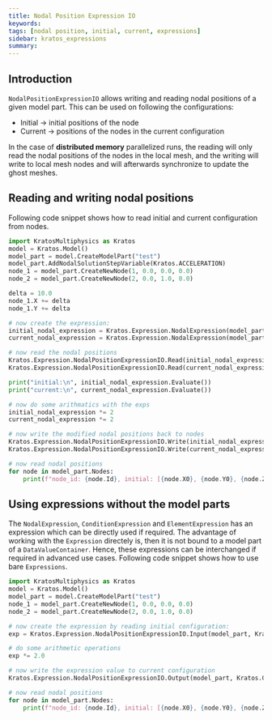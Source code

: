 ```yaml
---
title: Nodal Position Expression IO
keywords: 
tags: [nodal position, initial, current, expressions]
sidebar: kratos_expressions
summary: 
---
```


## Introduction

```NodalPositionExpressionIO``` allows writing and reading nodal positions of a given model part. This can be used on following the configurations:
* Initial -> initial positions of the node
* Current -> positions of the nodes in the current configuration

In the case of **distributed memory** parallelized runs, the reading will only read the nodal positions of the nodes in the local mesh, and the writing will write to local mesh nodes and will afterwards synchronize to update the ghost meshes.

## Reading and writing nodal positions
Following code snippet shows how to read initial and current configuration from nodes.
```python
import KratosMultiphysics as Kratos
model = Kratos.Model()
model_part = model.CreateModelPart("test")
model_part.AddNodalSolutionStepVariable(Kratos.ACCELERATION)
node_1 = model_part.CreateNewNode(1, 0.0, 0.0, 0.0)
node_2 = model_part.CreateNewNode(2, 0.0, 1.0, 0.0)

delta = 10.0
node_1.X += delta
node_1.Y += delta

# now create the expression:
initial_nodal_expression = Kratos.Expression.NodalExpression(model_part)
current_nodal_expression = Kratos.Expression.NodalExpression(model_part)

# now read the nodal positions
Kratos.Expression.NodalPositionExpressionIO.Read(initial_nodal_expression,Kratos.Configuration.Initial)
Kratos.Expression.NodalPositionExpressionIO.Read(current_nodal_expression,Kratos.Configuration.Current)

print("initial:\n", initial_nodal_expression.Evaluate())
print("current:\n", current_nodal_expression.Evaluate())

# now do some arithmatics with the exps
initial_nodal_expression *= 2
current_nodal_expression *= 2

# now write the modified nodal positions back to nodes
Kratos.Expression.NodalPositionExpressionIO.Write(initial_nodal_expression,Kratos.Configuration.Initial)
Kratos.Expression.NodalPositionExpressionIO.Write(current_nodal_expression,Kratos.Configuration.Current)

# now read nodal positions
for node in model_part.Nodes:
    print(f"node_id: {node.Id}, initial: [{node.X0}, {node.Y0}, {node.Z0}], current: [{node.X}, {node.Y}, {node.Z}]")
```

## Using expressions without the model parts
The ```NodalExpression```, ```ConditionExpression``` and ```ElementExpression``` has an expression which can be directly used if required. The advantage of working
with the ```Expression``` directely is, then it is not bound to a model part of a ```DataValueContainer```. Hence, these expressions can be interchanged if required in
advanced use cases. Following code snippet shows how to use bare ```Expressions```.
```python
import KratosMultiphysics as Kratos
model = Kratos.Model()
model_part = model.CreateModelPart("test")
node_1 = model_part.CreateNewNode(1, 0.0, 0.0, 0.0)
node_2 = model_part.CreateNewNode(2, 0.0, 1.0, 0.0)

# now create the expression by reading initial configuration:
exp = Kratos.Expression.NodalPositionExpressionIO.Input(model_part, Kratos.Configuration.Initial).Execute()

# do some arithmetic operations
exp *= 2.0

# now write the expression value to current configuration
Kratos.Expression.NodalPositionExpressionIO.Output(model_part, Kratos.Configuration.Current).Execute(exp)

# now read nodal positions
for node in model_part.Nodes:
    print(f"node_id: {node.Id}, initial: [{node.X0}, {node.Y0}, {node.Z0}], current: [{node.X}, {node.Y}, {node.Z}]")
```